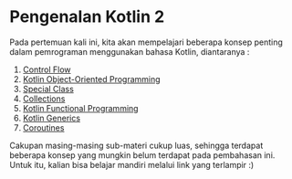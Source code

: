 # Pengenalan Kotlin 2

Pada pertemuan kali ini, kita akan mempelajari beberapa konsep penting dalam pemrograman menggunakan bahasa Kotlin, diantaranya :

1. [Control Flow](./Sub-Materi/ControlFlow.md)
2. [Kotlin Object-Oriented Programming](https://github.com/haizk/PAB-2024/blob/main/Week2_Pengenalan%20Kotlin%202/Sub-Materi/KotlinOOP.md)
3. [Special Class](https://github.com/haizk/PAB-2024/blob/main/Week2_Pengenalan%20Kotlin%202/Sub-Materi/SpecialClass.md)
4. [Collections](https://github.com/haizk/PAB-2024/blob/main/Week2_Pengenalan%20Kotlin%202/Sub-Materi/Collections.md)
5. [Kotlin Functional Programming](https://github.com/haizk/PAB-2024/blob/main/Week2_Pengenalan%20Kotlin%202/Sub-Materi/FunctionalProgramming.md)
6. [Kotlin Generics](https://github.com/haizk/PAB-2024/blob/main/Week2_Pengenalan%20Kotlin%202/Sub-Materi/Generics.md)
7. [Coroutines](https://github.com/haizk/PAB-2024/blob/main/Week2_Pengenalan%20Kotlin%202/Sub-Materi/Coroutines.md)

Cakupan masing-masing sub-materi cukup luas, sehingga terdapat beberapa konsep yang mungkin belum terdapat pada pembahasan ini. Untuk itu, kalian bisa belajar mandiri melalui link yang terlampir :)

<br/>
<br/>
